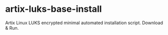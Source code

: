 # artix-luks-base-install
Artix Linux LUKS encrypted minimal automated installation script. Download &amp; Run.
